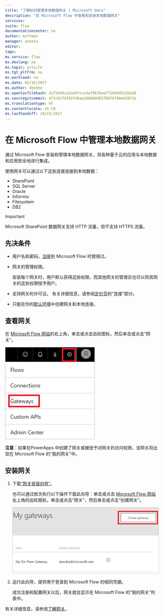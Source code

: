```yaml
---
title: "了解如何管理本地数据网关 | Microsoft Docs"
description: "在 Microsoft Flow 中查看和安装本地数据网关"
services: 
suite: flow
documentationcenter: na
author: msftman
manager: anneta
editor: 
tags: 
ms.service: flow
ms.devlang: na
ms.topic: article
ms.tgt_pltfrm: na
ms.workload: na
ms.date: 02/15/2017
ms.author: deonhe
ms.openlocfilehash: 41f5d40ca2ad5fcce3a7967beef7104dd532b1d8
ms.sourcegitcommit: 4f2cb27d392f46aa1d8680d6278876780ed3871b
ms.translationtype: HT
ms.contentlocale: zh-CN
ms.lasthandoff: 10/15/2017
---
```

# <a name="manage-an-on-premises-data-gateway-in-microsoft-flow"></a>在 Microsoft Flow 中管理本地数据网关
通过 Microsoft Flow 安装和管理本地数据网关，将各种基于云的应用与本地数据和应用安全地进行集成。

使用网关可以通过以下这些连接连接到本地数据：

* SharePoint
* SQL Server
* Oracle
* Informix
* Filesystem
* DB2

> [!IMPORTANT]
> Microsoft SharePoint 数据网关支持 HTTP 流量，但不支持 HTTPS 流量。
> 
> 

## <a name="prerequisites"></a>先决条件
* 用户名和密码，[注册](sign-up-sign-in.md)到 Microsoft Flow 时使用过。
* 网关的管理权限。
  
  安装每个网关时，用户默认获得这些权限，而其他网关的管理员也可以将其网关的这些权限授予用户。
* 支持网关的许可证。 有关详细信息，请参阅[定价页](https://flow.microsoft.com/pricing/)的“连接”部分。
* 只能在你的[默认环境](environments-overview-maker.md)中创建网关和本地连接。

## <a name="view-your-gateways"></a>查看网关
在 [Microsoft Flow 网站](https://flow.microsoft.com)的右上角，单击或点击齿轮图标，然后单击或点击“网关”。

![托管网关][1]

**注意**：如果在PowerApps 中创建了网关或被授予对网关的访问权限，该网关将出现在 Microsoft Flow 的“我的网关”中。

## <a name="install-a-gateway"></a>安装网关
1. 下载[“网关安装向导”](http://go.microsoft.com/fwlink/?LinkID=820580&clcid=0x409)。
   
    也可以通过依次执行以下操作下载此向导：单击或点击 [Microsoft Flow 网站](https://flow.microsoft.com)右上角的齿轮图标，单击或点击“网关”，然后单击或点击“创建网关”。
   
    ![网关安装][2]
2. 运行此向导，提供用于登录到 Microsoft Flow 的相同凭据。
   
    成功注册和配置网关以后，网关就会显示在 Microsoft Flow 的“我的网关”列表中。

有关详细信息，请参阅[了解网关](gateway-reference.md)。

<!-- Image references -->
[1]: ./media/manage-gateway/view-gateways.png
[2]: ./media/manage-gateway/list-gateways.png
